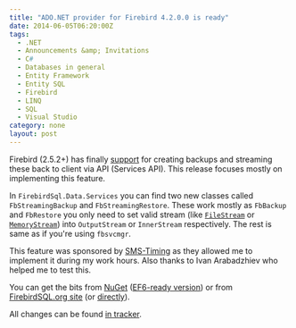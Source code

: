 ```yaml
---
title: "ADO.NET provider for Firebird 4.2.0.0 is ready"
date: 2014-06-05T06:20:00Z
tags:
  - .NET
  - Announcements &amp; Invitations
  - C#
  - Databases in general
  - Entity Framework
  - Entity SQL
  - Firebird
  - LINQ
  - SQL
  - Visual Studio
category: none
layout: post
---
```

Firebird (2.5.2+) has finally [support][6] for creating backups and streaming these back to client via API (Services API). This release focuses mostly on implementing this feature. 

<!-- excerpt -->

In `FirebirdSql.Data.Services` you can find two new classes called `FbStreamingBackup` and `FbStreamingRestore`. These work mostly as `FbBackup` and `FbRestore` you only need to set valid stream (like [`FileStream`][7] or [`MemoryStream`][8]) into `OutputStream` or `InnerStream` respectively. The rest is same as if you're using `fbsvcmgr`.

This feature was sponsored by [SMS-Timing][9] as they allowed me to implement it during my work hours. Also thanks to Ivan Arabadzhiev who helped me to test this.  

You can get the bits from [NuGet][1] ([EF6-ready version][2]) or from [FirebirdSQL.org site][3] (or [directly][4]).

All changes can be found [in tracker][5].

[1]: http://www.nuget.org/packages/FirebirdSql.Data.FirebirdClient/
[2]: http://www.nuget.org/packages/FirebirdSql.Data.FirebirdClient-EF6/
[3]: http://www.firebirdsql.org/en/net-provider/
[4]: http://sourceforge.net/projects/firebird/files/firebird-net-provider/4.2.0/
[5]: http://tracker.firebirdsql.org/secure/ReleaseNote.jspa?projectId=10003&styleName=Text&version=10587
[6]: http://tracker.firebirdsql.org/browse/CORE-2666
[7]: http://msdn.microsoft.com/en-us/library/vstudio/system.io.filestream
[8]: http://msdn.microsoft.com/en-us/library/system.io.memorystream.aspx
[9]: http://www.sms-timing.com/
